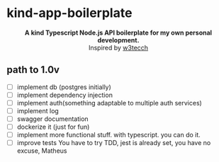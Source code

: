# kind-app-boilerplate

<p align="center">
  <b>A kind Typescript Node.js API boilerplate for my own personal development.</b></br>
  <span>Inspired by <a href="https://github.com/w3tecch/express-typescript-boilerplate/">w3tecch</a></span>
</p>

## path to 1.0v

- [ ] implement db (postgres initially)
- [ ] implement dependency injection
- [ ] implement auth(something adaptable to multiple auth services)
- [ ] implement log
- [ ] swagger documentation
- [ ] dockerize it (just for fun)
- [ ] implement more functional stuff. with typescript. you can do it.
- [ ] improve tests
    You have to try TDD, jest is already set, you have no excuse, Matheus 
